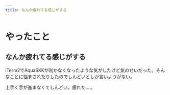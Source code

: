 ```yaml
---
title: なんか疲れてる感じがする
---
```


# やったこと

## なんか疲れてる感じがする

iTerm2でAquaSKKが利かなくなったような気がしたけど気のせいだった。そんなことに悩まされたりしたのでしんどいとしか言いようがない。

上手く手が進まなくてしんどい。疲れた‥‥。
